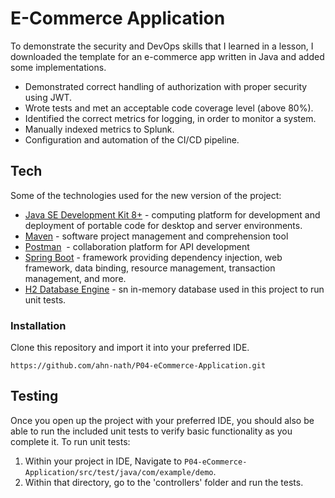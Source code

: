 # E-Commerce Application
To demonstrate the security and DevOps skills that I learned in a lesson, I downloaded the template for an e-commerce app written in Java and added some implementations. 
- Demonstrated correct handling of authorization with proper security using JWT.
- Wrote tests and met an acceptable code coverage level (above 80%).
- Identified the correct metrics for logging, in order to monitor a system.
- Manually indexed metrics to Splunk.
- Configuration and automation of the CI/CD pipeline.

## Tech
Some of the technologies used for the new version of the project:
* [Java SE Development Kit 8+](https://www.oracle.com/technetwork/java/javase/downloads/index.html) - computing platform for development and deployment of portable code for desktop and server environments.
* [Maven](https://maven.apache.org/download.cgi) - software project management and comprehension tool
* [Postman](https://www.getpostman.com/downloads/)  - collaboration platform for API development
* [Spring Boot](https://spring.io/projects/spring-boot) - framework providing dependency injection, web framework, data binding, resource management, transaction management, and more.
* [H2 Database Engine](https://www.h2database.com/html/main.html) - sn in-memory database used in this project to run unit tests.


### Installation

Clone this repository and import it into your preferred IDE.

```
https://github.com/ahn-nath/P04-eCommerce-Application.git
```

## Testing

Once you open up the project with your preferred IDE, you should also be able to run the included unit tests to verify basic functionality as you complete it. To run unit tests:

1. Within your project in IDE, Navigate to `P04-eCommerce-Application/src/test/java/com/example/demo`.
2. Within that directory, go to the 'controllers' folder and run the tests.

